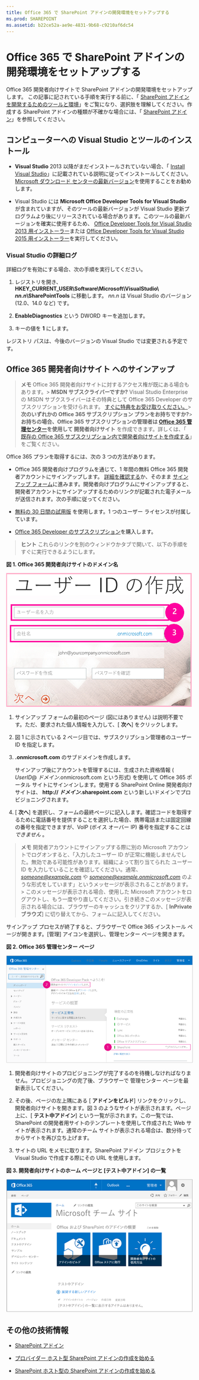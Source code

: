 ```yaml
---
title: Office 365 で SharePoint アドインの開発環境をセットアップする
ms.prod: SHAREPOINT
ms.assetid: b22ce52a-ae9e-4831-9b68-c9210af6dc54
---
```



# Office 365 で SharePoint アドインの開発環境をセットアップする
Office 365 開発者向けサイトで SharePoint アドインの開発環境をセットアップします。
この記事に記されている手順を実行する前に、「 [SharePoint アドインを開発するためのツールと環境](tools-and-environments-for-developing-sharepoint-add-ins.md)」をご覧になり、選択肢を理解してください。作成する SharePoint アドインの種類が不確かな場合には、「 [SharePoint アドイン](sharepoint-add-ins.md)」を参照してください。
  
    
    


## コンピューターへの Visual Studio とツールのインストール
<a name="devenv_vs"> </a>


- **Visual Studio** 2013 以降がまだインストールされていない場合、「 [Install Visual Studio](http://msdn.microsoft.com/library/da049020-cfda-40d7-8ff4-7492772b620f.aspx)」に記載されている説明に従ってインストールしてください。 [ Microsoft ダウンロード センターの最新バージョン](https://www.visualstudio.com/downloads/download-visual-studio-vs)を使用することをお勧めします。
    
  
- Visual Studio には **Microsoft Office Developer Tools for Visual Studio** が含まれていますが、そのツールの最新バージョンが Visual Studio 更新プログラムより後にリリースされている場合があります。このツールの最新バージョンを確実に使用するため、 [Office Developer Tools for Visual Studio 2013 用インストーラー](http://aka.ms/OfficeDevToolsForVS2013)または  [Office Developer Tools for Visual Studio 2015 用インストーラー](http://aka.ms/OfficeDevToolsForVS2015)を実行してください。 
    
  

### Visual Studio の詳細ログ

詳細ログを有効にする場合、次の手順を実行してください。
  
    
    

1. レジストリを開き、 **HKEY_CURRENT_USER\\Software\\Microsoft\\VisualStudio\\ _nn.n_\\SharePointTools** に移動します。 _nn.n_ は Visual Studio のバージョン (12.0、14.0 など) です。
    
  
2. **EnableDiagnostics** という DWORD キーを追加します。
    
  
3. キーの値を **1** にします。
    
  
レジストリ パスは、今後のバージョンの Visual Studio では変更される予定です。
  
    
    

## Office 365 開発者向けサイト へのサインアップ
<a name="o365_signup"> </a>


> **メモ**
>  Office 365 開発者向けサイトに対するアクセス権が既にある場合もあります。> **MSDN サブスクライバーですか?** Visual Studio Enterprise の MSDN サブクスライバーはその特典として Office 365 Developer のサブスクリプションを受けられます。 [すぐに特典をお受け取りください。](https://msdn.microsoft.com/subscriptions/manage/default.aspx)> **次のいずれかの Office 365 サブスクリプション プランをお持ちですか?**> **お持ちの場合、Office 365 サブスクリプションの管理者は  [Office 365 管理センター](https://portal.microsoftonline.com/admin/default.aspx)を使用して 開発者向けサイト** を作成できます。詳しくは、「 [既存の Office 365 サブスクリプション内で開発者向けサイトを作成する](create-a-developer-site-on-an-existing-office-365-subscription.md)」をご覧ください。 
  
    
    

Office 365 プランを取得するには、次の 3 つの方法があります。 
  
    
    

- Office 365 開発者向けプログラムを通じて、1 年間の無料 Office 365 開発者アカウントにサインアップします。 [詳細を確認する](http://dev.office.com/devprogram)か、そのまま [サインアップ フォーム](https://profile.microsoft.com/RegSysProfileCenter/wizardnp.aspx?wizid=14b845d0-938c-45af-b061-f798fbb4d170)に進みます。開発者向けプログラムにサインアップすると、開発者アカウントにサインアップするためのリンクが記載された電子メールが送信されます。次の手順に従ってください。
    
  
-  [無料の 30 日間の試用版](https://portal.microsoftonline.com/Signup/MainSignUp.aspx?OfferId=6881A1CB-F4EB-4db3-9F18-388898DAF510&amp;DL=DEVELOPERPACK) を使用します。1 つのユーザー ライセンスが付属しています。
    
  
-  [Office 365 Developer のサブスクリプション](https://portal.microsoftonline.com/Signup/MainSignUp.aspx?OfferId=C69E7747-2566-4897-8CBA-B998ED3BAB88&amp;DL=DEVELOPERPACK)を購入します。 
    
  

> **ヒント**
> これらのリンクを別のウィンドウかタブで開いて、以下の手順をすぐに実行できるようにします。 
  
    
    


**図 1. Office 365 開発者向けサイトのドメイン名**

  
    
    

  
    
    
![Office 365 アカウントのサインアップ フォームの 2 ページ目](images/ff384c69-56bf-4ceb-81c3-8b874e2407f0.png)
  
    
    

  
    
    

  
    
    

1. サインアップ フォームの最初のページ (図にはありません) は説明不要です。ただ、要求された個人情報を入力して、[ **次へ**] をクリックします。
    
  
2. 図 1 に示されている 2 ページ目では、サブスクリプション管理者のユーザー ID を指定します。
    
  
3. **.onmicrosoft.com** のサブドメインを作成します。
    
    サインアップ後にアカウントを管理するには、生成された資格情報 ( _UserID_@ _ドメイン_.onmicrosoft.com という形式) を使用して Office 365 ポータル サイトにサインインします。使用する SharePoint Online 開発者向けサイトは、 **http:// _ドメイン_.sharepoint.com** という新しいドメインでプロビジョニングされます。
    
  
4. [ **次へ**] を選択し、フォームの最終ページに記入します。確認コードを取得するために電話番号を提供することを選択した場合、携帯電話または固定回線の番号を指定できますが、VoIP (ボイス オーバー IP) 番号を指定することは *できません*  。
    
  

    
> **メモ**
> 開発者アカウントにサインアップする際に別の Microsoft アカウントでログオンすると、「入力したユーザー ID が正常に機能しませんでした。無効である可能性があります。組織によって割り当てられた ユーザー ID を入力していることを確認してください。通常、 *someone@example.com*  や *someone@example.onmicrosoft.com*  のような形式をしています」というメッセージが表示されることがあります。> このメッセージが表示される場合、使用した Microsoft アカウントをログアウトし、もう一度やり直してください。引き続きこのメッセージが表示される場合には、ブラウザーのキャッシュをクリアするか、[ **InPrivate ブラウズ**] に切り替えてから、フォームに記入してください。 
  
    
    

サインアップ プロセスが終了すると、ブラウザーで Office 365 インストール ページが開きます。[管理] アイコンを選択し、管理センター ページを開きます。
  
    
    

**図 2. Office 365 管理センター ページ**

  
    
    

  
    
    
![Office 365 管理センターを示すスクリーン ショット。](images/SP15_Office365AdminInset_border.png)
  
    
    

  
    
    

1. 開発者向けサイトのプロビジョニングが完了するのを待機しなければなりません。プロビジョニングの完了後、ブラウザーで 管理センター ページを最新表示してください。
    
  
2. その後、ページの左上隅にある [ **アドインをビルド**] リンクをクリックし、開発者向けサイトを開きます。図 3 のようなサイトが表示されます。ページ上に、[ **テスト中アドイン**] という一覧が示されます。この一覧では、SharePoint の開発者用サイトのテンプレートを使用して作成された Web サイトが表示されます。通常のチーム サイトが表示される場合は、数分待ってからサイトを再び立ち上げます。
    
  
3. サイトの URL をメモに取ります。SharePoint アドイン プロジェクトを Visual Studio で作成する際にその URL を使用します。
    
  

**図 3. 開発者向けサイトのホーム ページと [テスト中アドイン] の一覧**

  
    
    

  
    
    
![開発者向けサイトのホームページを示すスクリーン ショット。](images/SP15_DeveloperSiteHome_border.png)
  
    
    

  
    
    

  
    
    

## その他の技術情報
<a name="SP15SetupSPO365_bk_addlresources"> </a>


-  [SharePoint アドイン](sharepoint-add-ins.md)
    
  
-  [プロバイダー ホスト型 SharePoint アドインの作成を始める](get-started-creating-provider-hosted-sharepoint-add-ins.md)
    
  
-  [SharePoint ホスト型の SharePoint アドインの作成を始める](get-started-creating-sharepoint-hosted-sharepoint-add-ins.md)
    
  

  
    
    

